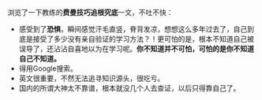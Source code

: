 浏览了一下教练的**费曼技巧追根究底**一文，不吐不快：

- 感受到了**恐惧**，瞬间感觉汗毛直竖，脊背发凉，想想这么多年过去了，自己到底是接受了多少没有亲自验证的学习方法？！更可怕的是，根本不知道自己被误导了，还沾沾自喜地以为在学习呢。**你不知道并不可怕，可怕的是你不知道自己不知道。**
- 得用Google搜索。
- 英文很重要，不然无法追寻知识源头，很吃亏。
- 国内的所谓大神太不靠谱，根本就没几个人去查证，以后只得靠自己了。